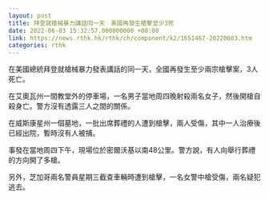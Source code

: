 ```yaml
---
layout: post
title: 拜登就槍械暴力講話同一天　美國再發生槍擊至少3死
date: 2022-06-03 15:32:57.000000000 +08:00
link: https://news.rthk.hk/rthk/ch/component/k2/1651467-20220603.htm
categories: rthk
---
```


在美國總統拜登就槍械暴力發表講話的同一天，全國再發生至少兩宗槍擊案，3人死亡。

在艾奧瓦州一間教堂外的停車場，一名男子當地周四晚射殺兩名女子，然後開槍自殺身亡。警方沒有透露三人之間的關係。

在威斯康星州一個墓地，一批出席葬禮的人遭到槍擊，兩人受傷，其中一人治療後已經出院，暫時沒有人被捕。

事發在當地周四下午，現場位於密爾沃基以南48公里。警方說，有人向舉行葬禮的方向開了多槍。

另外，芝加哥兩名警員星期三截查車輛時遭到槍擊，一名女警中槍受傷，兩名疑犯逃去。
